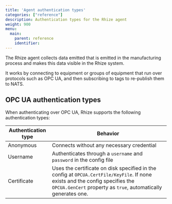 ```yaml
---
title: 'Agent authentication types'
categories: ["reference"]
description: Authentication types for the Rhize agent
weight: 900
menu:
  main:
    parent: reference
    identifier:
---
```


The Rhize agent collects data emitted that is emitted in the manufacturing process and makes this data visible in the Rhize system.

It works by connecting to equipment or groups of equipment that run over protocols such as OPC UA,
and then subscribing to tags to re-publish them to NATS.

## OPC UA authentication types

 When authenticating over OPC UA, Rhize supports the following authentication types:

| Authentication type | Behavior                                                                                                                                                                                       |
|---------------------|------------------------------------------------------------------------------------------------------------------------------------------------------------------------------------------------|
| Anonymous           | Connects without any necessary credential                                                                                                                                                      |
| Username            | Authenticates through a `username` and `password` in the config file                                                                                                                           |
| Certificate         | Uses the certificate on disk specified in the config at `OPCUA.CertFile/KeyFile`. If none exists and the config specifies the `OPCUA.GenCert` property as `true`, automatically generates one. |


